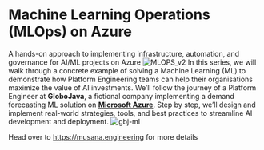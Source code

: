 # Machine Learning Operations (MLOps) on Azure 
A hands-on approach to implementing infrastructure, automation, and governance for AI/ML projects on Azure
![MLOPS_v2](https://github.com/user-attachments/assets/07af6c49-060c-437c-900b-65cad6f852dd)
In this series, we will walk through a concrete example of solving a Machine Learning (ML) to demonstrate how Platform Engineering teams can help their organisations maximize the value of AI investments. We’ll follow the journey of a Platform Engineer at **GloboJava**, a fictional company implementing a demand forecasting ML solution on **[Microsoft Azure](https://azure.microsoft.com/)**. Step by step, we’ll design and implement real-world strategies, tools, and best practices to streamline AI development and deployment.
![gbj-ml](https://github.com/user-attachments/assets/fc5a6fc8-b158-499f-86dc-88760526c71c)

Head over to https://musana.engineering for more details
